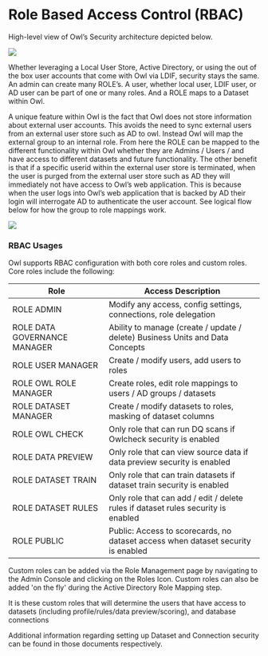 # Role Based Access Control (RBAC)

High-level view of Owl’s Security architecture depicted below.

![](https://lh3.googleusercontent.com/Fw3N1MBaOdHcOrXlOGr9sYn4RGbnakMorQjeLnEJcoihKhaJaZ-H4OtxiXo6b6B6O404EfgpXhegs6OJtUJkurjwJVwSa-haXkPAY5W7tvV0QTN3Y4Zk2qQDZkAn3WWoE2v2S\_ig)

Whether leveraging a Local User Store, Active Directory, or using the out of the box user accounts that come with Owl via LDIF, security stays the same. An admin can create many ROLE’s. A user, whether local user, LDIF user, or AD user can be part of one or many roles. And a ROLE maps to a Dataset within Owl.

A unique feature within Owl is the fact that Owl does not store information about external user accounts. This avoids the need to sync external users from an external user store such as AD to owl. Instead Owl will map the external group to an internal role. From here the ROLE can be mapped to the different functionality within Owl whether they are Admins / Users / and have access to different datasets and future functionality. The other benefit is that if a specific userid within the external user store is terminated, when the user is purged from the external user store such as AD they will immediately not have access to Owl’s web application. This is because when the user logs into Owl’s web application that is backed by AD their login will interrogate AD to authenticate the user account. See logical flow below for how the group to role mappings work.

![](https://lh5.googleusercontent.com/6lYry5CMj2FBQC8mvyrG\_30FvI573q3\_NMm11DHL05UC-5SgH5NRUydAm9qNa-CihLCgA\_e4\_-NEUOqJfgGQgmioIO6QXOhkH8p4s4rACl6EkV7m1tg1ICNlij077p2mBc6qgPKd)

### RBAC Usages <a href="hrbacusages" id="hrbacusages"></a>

Owl supports RBAC configuration with both core roles and custom roles. Core roles include the following:

| Role                         | Access Description                                                                |
| ---------------------------- | --------------------------------------------------------------------------------- |
| ROLE ADMIN                   | Modify any access, config settings, connections, role delegation                  |
| ROLE DATA GOVERNANCE MANAGER | Ability to manage (create / update / delete) Business Units and Data Concepts     |
| ROLE USER MANAGER            | Create / modify users, add users to roles                                         |
| ROLE OWL ROLE MANAGER        | Create roles, edit role mappings to users / AD groups / datasets                  |
| ROLE DATASET MANAGER         | Create / modify datasets to roles, masking of dataset columns                     |
| ROLE OWL CHECK               | Only role that can run DQ scans if Owlcheck security is enabled                   |
| ROLE DATA PREVIEW            | Only role that can view source data if data preview security is enabled           |
| ROLE DATASET TRAIN           | Only role that can train datasets if dataset train security is enabled            |
| ROLE DATASET RULES           | Only role that can add / edit / delete rules if dataset rules security is enabled |
| ROLE PUBLIC                  | Public: Access to scorecards, no dataset access when dataset security is enabled  |

Custom roles can be added via the Role Management page by navigating to the Admin Console and clicking on the Roles Icon. Custom roles can also be added 'on the fly' during the Active Directory Role Mapping step.

It is these custom roles that will determine the users that have access to datasets (including profile/rules/data preview/scoring), and database connections

Additional information regarding setting up Dataset and Connection security can be found in those documents respectively.
